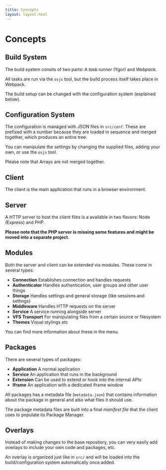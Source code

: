 ```yaml
---
title: Concepts
layout: layout.html
---
```


# Concepts

## Build System

The build system consits of two parts: A *task runner* (Ygor) and *Webpack*.

All tasks are run via the `osjs` tool, but the build process itself takes place in Webpack.

The build setup can be changed with the configuration system (explained below).

## Configuration System

The configuration is managed with JSON files in `src/conf`. These are prefixed with a number because they are loaded in sequence and merged together, which produces an entire tree.

You can manipulate the settings by changing the supplied files, adding your own, or use the `osjs` tool.

Please note that Arrays are not merged together.

## Client

The client is the main application that runs in a browser environment.

## Server

A HTTP server to host the client files is a available in two flavors: Node (Express) and PHP.

**Please note that the PHP server is missing some features and might be moved into a separate project**.

## Modules

Both the server and client can be extended via modules. These come in several types:

* **Connection** Establishes connection and handles requests
* **Authenticator** Handles authentication, user groups and other user things
* **Storage** Handles settings and general storage (like sessions and settings)
* **Middleware** Handles HTTP requests on the server
* **Service** A service running alongside server
* **VFS Transport** For manipulating files from a certain source or filesystem
* **Themes** Visual stylings etc

You can find more information about these in the menu.

## Packages

There are several types of packages:

* **Application** A normal application
* **Service** An application that runs in the background
* **Extension** Can be used to extend or hook into the internal APIs
* **Iframe** An application with a dedicated iframe window

All packages has a metadata file (`metadata.json`) that contains information about the package in general and also what files it should use.

The package metadata files are built into a final *manifest file* that the client uses to populate its Package Manager.

## Overlays

Instead of making changes to the base repository, you can very easily add overlays to include your own code and packages, etc.

An overlay is organized just like in `src/` and will be loaded into the build/configuration system automatically once added.
